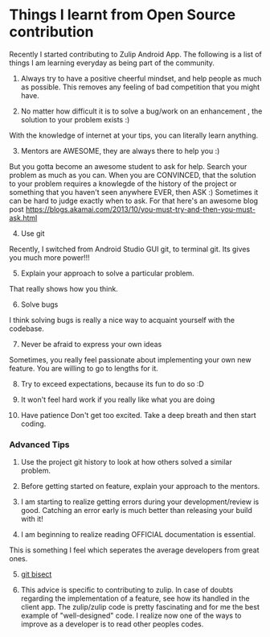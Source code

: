 # Things I learnt from Open Source contribution
Recently I started contributing to Zulip Android App. The following is a list of things I am learning everyday as being part of the community.

1) Always try to have a positive cheerful mindset, and help people as much as possible. This removes any feeling of bad competition that you might have.

2) No matter how difficult it is to solve a bug/work on an enhancement , the solution to your problem exists :)

With the knowledge of internet at your tips, you can literally learn anything.

3) Mentors are AWESOME, they are always there to help you :)

But you gotta become an awesome student to ask for help. Search your problem as much as you can. When you are CONVINCED, that the solution to your problem requires a knowlegde of the history of the project or something that you haven't seen anywhere EVER, then ASK :)
Sometimes it can be hard to judge exactly when to ask. For that here's an awesome blog post https://blogs.akamai.com/2013/10/you-must-try-and-then-you-must-ask.html

4) Use git

Recently, I switched from Android Studio GUI git, to terminal git. Its gives you much more power!!!

5) Explain your approach to solve a particular problem. 

That really shows how you think.

6) Solve bugs

I think solving bugs is really a nice way to acquaint yourself with the codebase.

7) Never be afraid to express your own ideas

Sometimes, you really feel passionate about implementing your own new feature. You are willing to go to lengths for it.

8) Try to exceed expectations, because its fun to do so :D

9) It won't feel hard work if you really like what you are doing

10) Have patience
Don't get too excited. Take a deep breath and then start coding.

### Advanced Tips

1) Use the project git history to look at how others solved a similar problem.

2) Before getting started on feature, explain your approach to the mentors.

3) I am starting to realize getting errors during your development/review is good.
Catching an error early is much better than releasing your build with it!

4) I am beginning to realize reading OFFICIAL documentation is essential.

This is something I feel which seperates the average developers from great ones.

5) [git bisect](https://git-scm.com/docs/git-bisect)

6) This advice is specific to contributing to zulip. In case of doubts regarding the implementation of a feature, see how its handled in the client app. The zulip/zulip code is pretty fascinating and for me the best example of "well-designed" code. I realize now one of the ways to improve as a developer is to read other peoples codes.
